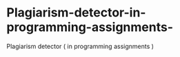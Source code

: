 # Plagiarism-detector-in-programming-assignments-
Plagiarism detector ( in programming assignments )

